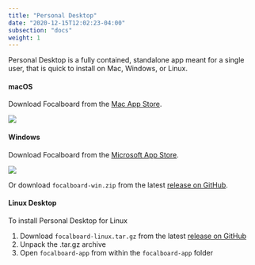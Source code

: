 ```yaml
---
title: "Personal Desktop"
date: "2020-12-15T12:02:23-04:00"
subsection: "docs"
weight: 1
---
```


Personal Desktop is a fully contained, standalone app meant for a single user, that is quick to install on Mac, Windows, or Linux.

#### macOS

Download Focalboard from the [Mac App Store](https://apps.apple.com/app/apple-store/id1556908618?pt=2114704&ct=website&mt=8).

<a href="https://apps.apple.com/app/apple-store/id1556908618?pt=2114704&ct=website&mt=8"><img src="/img/mac-app-store.svg" style="max-height: 40px;" /></a>

#### Windows

Download Focalboard from the [Microsoft App Store](https://www.microsoft.com/store/apps/9NLN2T0SX9VF?cid=website).

<a href="https://www.microsoft.com/store/apps/9NLN2T0SX9VF?cid=website"><img src="/img/ms-app-store.svg" style="max-height: 40px;" /></a>

Or download `focalboard-win.zip` from the latest [release on GitHub](https://github.com/mattermost/focalboard/releases).

#### Linux Desktop

To install Personal Desktop for Linux
1. Download `focalboard-linux.tar.gz` from the latest [release on GitHub](https://github.com/mattermost/focalboard/releases)
2. Unpack the .tar.gz archive
4. Open `focalboard-app` from within the `focalboard-app` folder
